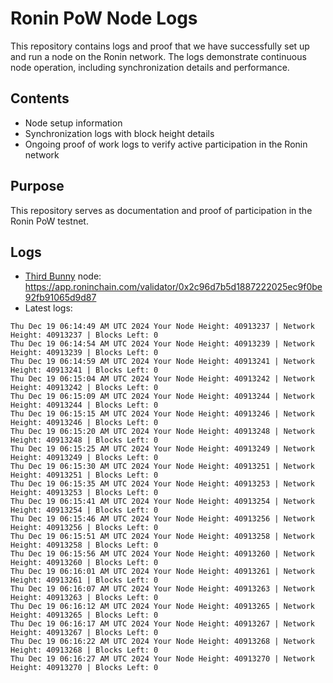 # Ronin PoW Node Logs

This repository contains logs and proof that we have successfully set up and run a node on the Ronin network. The logs demonstrate continuous node operation, including synchronization details and performance.

## Contents

- Node setup information
- Synchronization logs with block height details
- Ongoing proof of work logs to verify active participation in the Ronin network

## Purpose

This repository serves as documentation and proof of participation in the Ronin PoW testnet.

## Logs

- [Third Bunny](https://thirdbunny.xyz/) node: https://app.roninchain.com/validator/0x2c96d7b5d1887222025ec9f0be92fb91065d9d87
- Latest logs:
```
Thu Dec 19 06:14:49 AM UTC 2024 Your Node Height: 40913237 | Network Height: 40913237 | Blocks Left: 0
Thu Dec 19 06:14:54 AM UTC 2024 Your Node Height: 40913239 | Network Height: 40913239 | Blocks Left: 0
Thu Dec 19 06:14:59 AM UTC 2024 Your Node Height: 40913241 | Network Height: 40913241 | Blocks Left: 0
Thu Dec 19 06:15:04 AM UTC 2024 Your Node Height: 40913242 | Network Height: 40913242 | Blocks Left: 0
Thu Dec 19 06:15:09 AM UTC 2024 Your Node Height: 40913244 | Network Height: 40913244 | Blocks Left: 0
Thu Dec 19 06:15:15 AM UTC 2024 Your Node Height: 40913246 | Network Height: 40913246 | Blocks Left: 0
Thu Dec 19 06:15:20 AM UTC 2024 Your Node Height: 40913248 | Network Height: 40913248 | Blocks Left: 0
Thu Dec 19 06:15:25 AM UTC 2024 Your Node Height: 40913249 | Network Height: 40913249 | Blocks Left: 0
Thu Dec 19 06:15:30 AM UTC 2024 Your Node Height: 40913251 | Network Height: 40913251 | Blocks Left: 0
Thu Dec 19 06:15:35 AM UTC 2024 Your Node Height: 40913253 | Network Height: 40913253 | Blocks Left: 0
Thu Dec 19 06:15:41 AM UTC 2024 Your Node Height: 40913254 | Network Height: 40913254 | Blocks Left: 0
Thu Dec 19 06:15:46 AM UTC 2024 Your Node Height: 40913256 | Network Height: 40913256 | Blocks Left: 0
Thu Dec 19 06:15:51 AM UTC 2024 Your Node Height: 40913258 | Network Height: 40913258 | Blocks Left: 0
Thu Dec 19 06:15:56 AM UTC 2024 Your Node Height: 40913260 | Network Height: 40913260 | Blocks Left: 0
Thu Dec 19 06:16:01 AM UTC 2024 Your Node Height: 40913261 | Network Height: 40913261 | Blocks Left: 0
Thu Dec 19 06:16:07 AM UTC 2024 Your Node Height: 40913263 | Network Height: 40913263 | Blocks Left: 0
Thu Dec 19 06:16:12 AM UTC 2024 Your Node Height: 40913265 | Network Height: 40913265 | Blocks Left: 0
Thu Dec 19 06:16:17 AM UTC 2024 Your Node Height: 40913267 | Network Height: 40913267 | Blocks Left: 0
Thu Dec 19 06:16:22 AM UTC 2024 Your Node Height: 40913268 | Network Height: 40913268 | Blocks Left: 0
Thu Dec 19 06:16:27 AM UTC 2024 Your Node Height: 40913270 | Network Height: 40913270 | Blocks Left: 0
```
